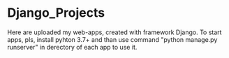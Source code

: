 # Django_Projects

Here are uploaded my web-apps, created with framework Django.
To start apps, pls, install pyhton 3.7+ and than use command "python manage.py runserver" in derectory of each app to use it.
